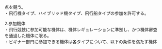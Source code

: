 点を競う。  
・飛行機タイプ、ハイブリッド機タイプ、飛行船タイプの参加を許可する。  
   
2.参加機体  
・飛行競技に参加可能な機体は、機体レギュレーションに準拠し、かつ機体審査を通過した機体に限る。  
・ビギナー部門に参加できる機体は各タイプについて、以下の条件を満たす機体